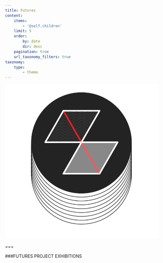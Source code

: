 ```yaml
---
title: Futures
content:
    items:
        - '@self.children'
    limit: 5
    order:
        by: date
        dir: desc
    pagination: true
    url_taxonomy_filters: true
taxonomy:
    type:
        - theme
---
```


![FUTURES PROJECT EXHIBITIONS](../../imagefolder/futuresFall2019.png?lightbox&resize=400)

===

###FUTURES PROJECT EXHIBITIONS
